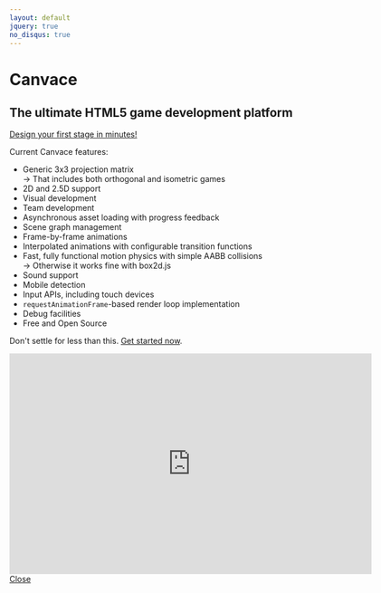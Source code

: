 ```yaml
---
layout: default
jquery: true
no_disqus: true
---
```


Canvace
=======

The ultimate HTML5 game development platform
--------------------------------------------

<a id="speedrun" href="#">Design your first stage in minutes!</a>

Current Canvace features:

*	Generic 3x3 projection matrix  
	&rarr;	That includes both orthogonal and isometric games
*	2D and 2.5D support
*	Visual development
*	Team development
*	Asynchronous asset loading with progress feedback
*	Scene graph management
*	Frame-by-frame animations
*	Interpolated animations with configurable transition functions
*	Fast, fully functional motion physics with simple AABB collisions  
	&rarr;	Otherwise it works fine with box2d.js
*	Sound support
*	Mobile detection
*	Input APIs, including touch devices
*	`requestAnimationFrame`-based render loop implementation
*	Debug facilities
*	Free and Open Source

Don't settle for less than this. [Get started now](tutorials/index.html).

<div class="overlay container hidden">
	<div class="overlay content">
		<iframe id="ladybug-speedrun" type="text/html" width="640" height="390"
  src="http://www.youtube.com/embed/Q-haBMqdnQ4?enablejsapi=1"
  frameborder="0">&nbsp;</iframe>
		<a class="close-button" href="#">Close</a>
	</div>
</div>

<script type="text/javascript">
(function () {
	var tag = document.createElement("script");
	tag.src = "https://www.youtube.com/iframe_api";

	var firstScriptTag = document.getElementsByTagName("script")[0];
	firstScriptTag.parentNode.insertBefore(tag, firstScriptTag);
}());

function onYouTubeIframeAPIReady() {
	var player = new YT.Player("ladybug-speedrun");

	(function (showOverlay) {
		$("#speedrun").click(showOverlay);
	}(function (event) {
		event.preventDefault();

		$(".overlay.container").toggleClass("hidden");
		$(".close-button").focus();

		player.seekTo(0, true);
		player.playVideo();
	}));

	(function (hideOverlay) {
		$(".close-button").click(hideOverlay);
		$(".overlay.container").on("keyup", function (event) {
			if (27 == event.keyCode) {
				hideOverlay(event);
			}
		});
	}(function (event) {
		event.preventDefault();

		player.stopVideo();

		$(".overlay.container").toggleClass("hidden");
		$(".close-button").blur();
	}));
}
</script>
